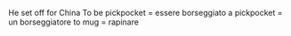 He set off for China
To be pickpocket = essere borseggiato
a pickpocket = un borseggiatore
to mug = rapinare

